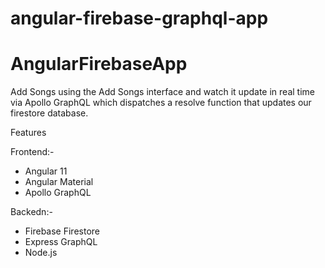# angular-firebase-graphql-app

# AngularFirebaseApp
Add Songs using the Add Songs interface and watch it update in real time via Apollo GraphQL which dispatches a resolve 
function that updates our firestore database.

Features

Frontend:-
* Angular 11
* Angular Material
* Apollo GraphQL

Backedn:-
* Firebase Firestore
* Express GraphQL
* Node.js

